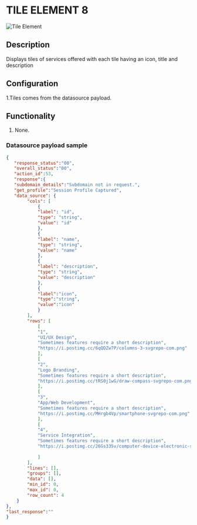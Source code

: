 # TILE ELEMENT 8

![Tile Element ](https://i.postimg.cc/Nf7GpX1R/tile-element-8.png)

## Description

Displays tiles of services offered with each tile having an icon, title and description

## Configuration

1.Tiles comes from the datasource payload.

## Functionality

1. None.

### Datasource payload sample

``` json
{
   "response_status":"00",
   "overall_status":"00",
   "action_id":53,
   "response":{
   "subdomain_details":"Subdomain not in request.",
   "get_profile":"Session Profile Captured",
   "data_source": {
        "cols": [
            {
            "label": "id",
            "type": "string",
            "value": "id"
            },
            {
            "label": "name",
            "type": "string",
            "value": "name"
            },
            {
            "label": "description",
            "type": "string",
            "value": "description"
            },
            {
            "label":"icon",
            "type":"string",
            "value":"icon"
            }
        ],
        "rows": [
            [
            "1",
            "UI/UX Design",
            "Sometimes features require a short description",
            "https://i.postimg.cc/6qQDZw7P/columns-3-svgrepo-com.png"
            ],
            [
            "2",
            "Logo Branding",
            "Sometimes features require a short description",
            "https://i.postimg.cc/tRS0j1wG/draw-compass-svgrepo-com.png"
            ],
            [
            "3",
            "App/Web Development",
            "Sometimes features require a short description",
            "https://i.postimg.cc/MHrgb4Vp/smartphone-svgrepo-com.png"
            ],
            [
            "4",
            "Service Integration",
            "Sometimes features require a short description",
            "https://i.postimg.cc/26Gs335v/computer-device-electronic-svgrepo-com.png"
        
            ]
        ],
        "lines": [],
        "groups": [],
        "data": [],
        "min_id": 0,
        "max_id": 0,
        "row_count": 4
    }
},
"last_response":""
}
```
